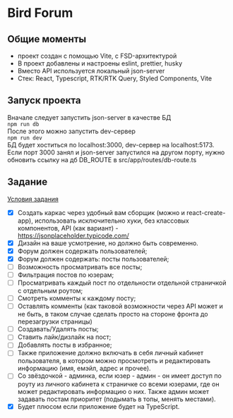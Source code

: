 # Bird Forum

## Общие моменты

- проект создан с помощью Vite, с FSD-архитектурой
- В проект добавлены и настроены eslint, prettier, husky
- Вместо API используется локальный json-server
- Стек: React, Typescript, RTK/RTK Query, Styled Components, Vite

## Запуск проекта

Вначале следует запустить json-server в качестве БД  
`npm run db`  
После этого можно запустить dev-сервер  
`npm run dev`  
БД будет хоститься по localhost:3000, dev-сервер на localhost:5173. Если порт 3000 занял и json-server
запустился на другом порту, нужно обновить ссылку на дб DB_ROUTE в src/app/routes/db-route.ts

## Задание

[Условия задания](https://docs.google.com/document/d/1_F24TUL52rvproT8LdBVGoXfjy_TapFkXocLxDLcupY/edit?tab=t.0)

- [x] Создать каркас через удобный вам сборщик (можно и react-create-app), использовать исключительно хуки, без классовых компонентов, API (как вариант) - https://jsonplaceholder.typicode.com/
- [x] Дизайн на ваше усмотрение, но должно быть современно.
- [x] Форум должен содержать пользователей;
- [x] Форум должен содержать: посты пользователей;
- [ ] Возможность просматривать все посты;
- [ ] Фильтрация постов по юзерам;
- [ ] Просматривать каждый пост по отдельности отдельной страничкой с отдельным роутом;
- [ ] Смотреть комменты к каждому посту;
- [ ] Оставлять комменты (как таковой возможности через API может и не быть, в таком случае сделать просто на стороне фронта до перезагрузки страницы)
- [ ] Создавать/Удалять посты;
- [ ] Ставить лайк/дизлайк на пост;
- [ ] Добавлять посты в избранное;
- [ ] Также приложение должно включать в себя личный кабинет пользователя, в котором можно просмотреть и редактировать информацию (имя, емэйл, адрес и прочее).
- [ ] Cо звёздочкой - админка, если юзер - админ - он имеет доступ по роуту из личного кабинета к страничке со всеми юзерами, где он может редактировать информацию о них. Также админ может задавать постам приоритет (подымать в топы, менять местами).
- [x] Будет плюсом если приложение будет на TypeScript.
